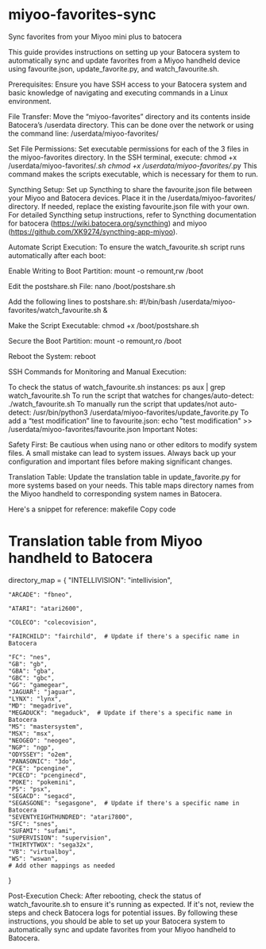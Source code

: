 # miyoo-favorites-sync
Sync favorites from your Miyoo mini plus to batocera

This guide provides instructions on setting up your Batocera system to automatically sync and update favorites from a Miyoo handheld device using favourite.json, update_favorite.py, and watch_favourite.sh.

Prerequisites:
Ensure you have SSH access to your Batocera system and basic knowledge of navigating and executing commands in a Linux environment.

File Transfer:
Move the “miyoo-favorites” directory and its contents inside Batocera’s /userdata directory. This can be done over the network or using the command line:
/userdata/miyoo-favorites/

Set File Permissions:
Set executable permissions for each of the 3 files in the miyoo-favorites directory. In the SSH terminal, execute:
chmod +x /userdata/miyoo-favorites/*.sh
chmod +x /userdata/miyoo-favorites/*.py
This command makes the scripts executable, which is necessary for them to run.

Syncthing Setup:
Set up Syncthing to share the favourite.json file between your Miyoo and Batocera devices. Place it in the /userdata/miyoo-favorites/ directory. If needed, replace the existing favourite.json file with your own. For detailed Syncthing setup instructions, refer to Syncthing documentation for batocera (https://wiki.batocera.org/syncthing) and miyoo (https://github.com/XK9274/syncthing-app-miyoo).

Automate Script Execution:
To ensure the watch_favourite.sh script runs automatically after each boot:

Enable Writing to Boot Partition:
mount -o remount,rw /boot

Edit the postshare.sh File:
nano /boot/postshare.sh

Add the following lines to postshare.sh:
#!/bin/bash
/userdata/miyoo-favorites/watch_favourite.sh &

Make the Script Executable:
chmod +x /boot/postshare.sh

Secure the Boot Partition:
mount -o remount,ro /boot

Reboot the System:
reboot

SSH Commands for Monitoring and Manual Execution:

To check the status of watch_favourite.sh instances: ps aux | grep watch_favourite.sh
To run the script that watches for changes/auto-detect: ./watch_favourite.sh
To manually run the script that updates/not auto-detect: /usr/bin/python3 /userdata/miyoo-favorites/update_favorite.py
To add a “test modification” line to favourite.json: echo "test modification" >> /userdata/miyoo-favorites/favourite.json
Important Notes:

Safety First: Be cautious when using nano or other editors to modify system files. A small mistake can lead to system issues. Always back up your configuration and important files before making significant changes.

Translation Table: Update the translation table in update_favorite.py for more systems based on your needs. This table maps directory names from the Miyoo handheld to corresponding system names in Batocera. 

Here's a snippet for reference:
makefile
Copy code
# Translation table from Miyoo handheld to Batocera
directory_map = {
"INTELLIVISION": "intellivision",

    "ARCADE": "fbneo",
    
    "ATARI": "atari2600",
    
    "COLECO": "colecovision",
    
    "FAIRCHILD": "fairchild",  # Update if there's a specific name in Batocera
    
    "FC": "nes",
    "GB": "gb",
    "GBA": "gba",
    "GBC": "gbc",
    "GG": "gamegear",
    "JAGUAR": "jaguar",
    "LYNX": "lynx",
    "MD": "megadrive",
    "MEGADUCK": "megaduck",  # Update if there's a specific name in Batocera
    "MS": "mastersystem",
    "MSX": "msx",
    "NEOGEO": "neogeo",
    "NGP": "ngp",
    "ODYSSEY": "o2em",
    "PANASONIC": "3do",
    "PCE": "pcengine",
    "PCECD": "pcenginecd",
    "POKE": "pokemini",
    "PS": "psx",
    "SEGACD": "segacd",
    "SEGASGONE": "segasgone",  # Update if there's a specific name in Batocera
    "SEVENTYEIGHTHUNDRED": "atari7800",
    "SFC": "snes",
    "SUFAMI": "sufami",
    "SUPERVISION": "supervision",
    "THIRTYTWOX": "sega32x",
    "VB": "virtualboy",
    "WS": "wswan",
    # Add other mappings as needed
}

Post-Execution Check: After rebooting, check the status of watch_favourite.sh to ensure it's running as expected. If it's not, review the steps and check Batocera logs for potential issues.
By following these instructions, you should be able to set up your Batocera system to automatically sync and update favorites from your Miyoo handheld to Batocera. 

